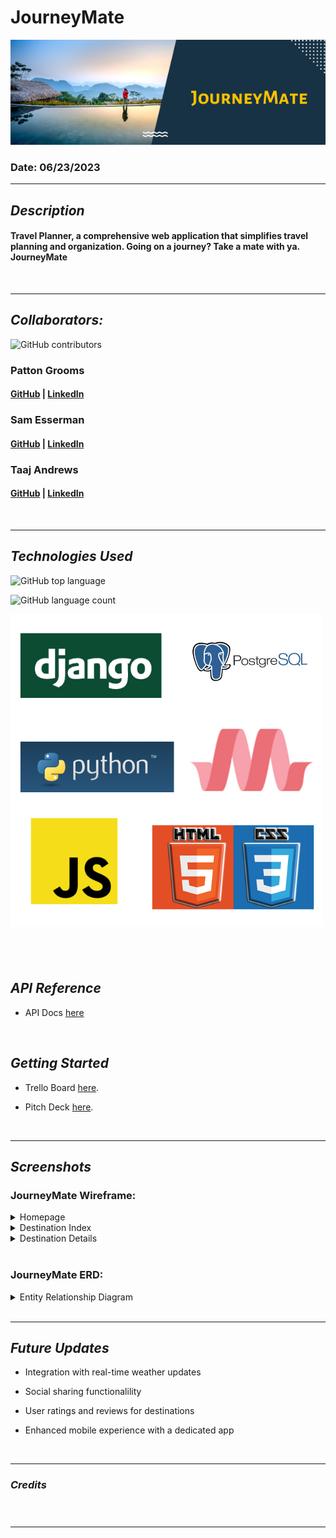 # JourneyMate

<img src="images/JourneyMate.png" name="image-name">

### Date: 06/23/2023

---

## **_Description_**

#### Travel Planner, a comprehensive web application that simplifies travel planning and organization. Going on a journey? Take a mate with ya. JourneyMate

<br>

---

## **_Collaborators:_**

![GitHub contributors](https://img.shields.io/github/contributors/pattongrooms/project-3-STP)

### Patton Grooms

#### [GitHub](https://github.com/pattongrooms) | [LinkedIn](https://www.linkedin.com/in/patton-grooms/)

### Sam Esserman

#### [GitHub](https://github.com/SLEsserman) | [LinkedIn](https://www.linkedin.com/in/samuel-esserman/)

### Taaj Andrews

#### [GitHub](https://github.com/TaajAndrews) | [LinkedIn](https://linkedin.com/in/taajandrews)

<br>

---

## **_Technologies Used_**

![GitHub top language](https://img.shields.io/github/languages/top/pattongrooms/project-3-STP)

![GitHub language count](https://img.shields.io/github/languages/count/pattongrooms/project-3-STP)

<img src="images/technologies1.png" name="image-name">

## <br>

## **_API Reference_**

- API Docs [here](https://openweathermap.org/api)

<br>

## **_Getting Started_**

- Trello Board [here](https://trello.com/b/aZLhCVjV/journeymate-project-3-sam-taaj-pat).

- Pitch Deck [here](https://docs.google.com/presentation/d/1ZXlzEQVcTHV-_frMQG-jF8x84sw2_-p-jqBuw2iQ-oc/edit#slide=id.gcb9a0b074_1_0).

<br>

---

## **_Screenshots_**

### JourneyMate Wireframe:

<details>
<summary>Homepage</summary>
  <img src="images/wireframe_1.png" name="image-name">
</details>
<details>
<summary>Destination Index</summary>
  <img src="images/wireframe_2.png" name="image-name">
</details>
<details>
 <summary>Destination Details</summary>
  <img src="images/wireframe_3.png" name="image-name">
</details>
<br>

### JourneyMate ERD:

<details>
 <summary>Entity Relationship Diagram</summary>
  <img src="images/erd_journeymate.png" name="image-name">
</details>
<br>

---

## **_Future Updates_**

- Integration with real-time weather updates

- Social sharing functionalility

- User ratings and reviews for destinations

- Enhanced mobile experience with a dedicated app

<br>

---

### **_Credits_**

<br>

#####

#####

#####

#####

---
